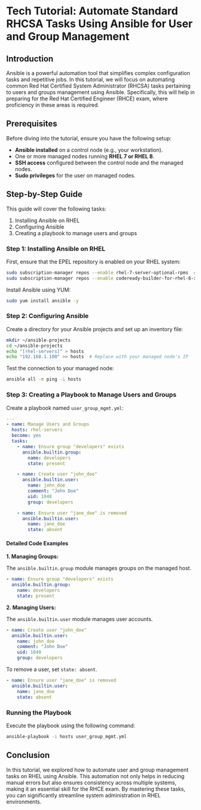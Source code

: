 # Tech Tutorial: Automate Standard RHCSA Tasks Using Ansible for User and Group Management

## Introduction

Ansible is a powerful automation tool that simplifies complex configuration tasks and repetitive jobs. In this tutorial, we will focus on automating common Red Hat Certified System Administrator (RHCSA) tasks pertaining to users and groups management using Ansible. Specifically, this will help in preparing for the Red Hat Certified Engineer (RHCE) exam, where proficiency in these areas is required.

## Prerequisites

Before diving into the tutorial, ensure you have the following setup:

- **Ansible installed** on a control node (e.g., your workstation).
- One or more managed nodes running **RHEL 7 or RHEL 8**.
- **SSH access** configured between the control node and the managed nodes.
- **Sudo privileges** for the user on managed nodes.

## Step-by-Step Guide

This guide will cover the following tasks:
1. Installing Ansible on RHEL
2. Configuring Ansible
3. Creating a playbook to manage users and groups

### Step 1: Installing Ansible on RHEL

First, ensure that the EPEL repository is enabled on your RHEL system:

```bash
sudo subscription-manager repos --enable rhel-7-server-optional-rpms  # For RHEL 7
sudo subscription-manager repos --enable codeready-builder-for-rhel-8-x86_64-rpms  # For RHEL 8
```

Install Ansible using YUM:

```bash
sudo yum install ansible -y
```

### Step 2: Configuring Ansible

Create a directory for your Ansible projects and set up an inventory file:

```bash
mkdir ~/ansible-projects
cd ~/ansible-projects
echo "[rhel-servers]" > hosts
echo "192.168.1.100" >> hosts  # Replace with your managed node's IP
```

Test the connection to your managed node:

```bash
ansible all -m ping -i hosts
```

### Step 3: Creating a Playbook to Manage Users and Groups

Create a playbook named `user_group_mgmt.yml`:

```yaml
---
- name: Manage Users and Groups
  hosts: rhel-servers
  become: yes
  tasks:
    - name: Ensure group "developers" exists
      ansible.builtin.group:
        name: developers
        state: present

    - name: Create user "john_doe"
      ansible.builtin.user:
        name: john_doe
        comment: "John Doe"
        uid: 1040
        group: developers

    - name: Ensure user "jane_doe" is removed
      ansible.builtin.user:
        name: jane_doe
        state: absent
```

#### Detailed Code Examples

**1. Managing Groups:**

The `ansible.builtin.group` module manages groups on the managed host.

```yaml
- name: Ensure group "developers" exists
  ansible.builtin.group:
    name: developers
    state: present
```

**2. Managing Users:**

The `ansible.builtin.user` module manages user accounts.

```yaml
- name: Create user "john_doe"
  ansible.builtin.user:
    name: john_doe
    comment: "John Doe"
    uid: 1040
    group: developers
```

To remove a user, set `state: absent`.

```yaml
- name: Ensure user "jane_doe" is removed
  ansible.builtin.user:
    name: jane_doe
    state: absent
```

### Running the Playbook

Execute the playbook using the following command:

```bash
ansible-playbook -i hosts user_group_mgmt.yml
```

## Conclusion

In this tutorial, we explored how to automate user and group management tasks on RHEL using Ansible. This automation not only helps in reducing manual errors but also ensures consistency across multiple systems, making it an essential skill for the RHCE exam. By mastering these tasks, you can significantly streamline system administration in RHEL environments.